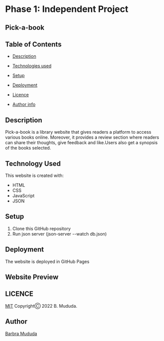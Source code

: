 # Phase 1: Independent Project

## Pick-a-book

## Table of Contents

- [Description](#description)
- [Technologies used](#technology-used)
- [Setup](#setup)

- [Deployment](deployment)
- [Licence](#licence)
 - [Author info](#author-info)

## Description
Pick-a-book is a library website that gives readers a platform to access various books online. Moreover, it provides a review section where readers can share their thoughts, give feedback and like.Users also get a synopsis of the books selected.

## Technology Used
This website is created with:
  * HTML
  * CSS
  * JavaScript
  * JSON

## Setup
1. Clone this GitHub repository
2. Run json server (json-server --watch db.json)


## Deployment
The website is deployed in GitHub Pages

## Website Preview


## LICENCE
[MIT](Licence)
CopyrightⒸ 2022 B. Mududa.

## Author
[Barbra Mududa](barbra.mududa@student.moringaschool.com)



